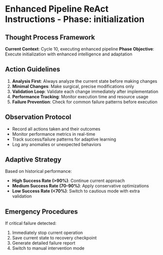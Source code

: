 # Enhanced Pipeline ReAct Instructions - Phase: initialization

## Thought Process Framework
**Current Context**: Cycle 10, executing enhanced pipeline
**Phase Objective**: Execute initialization with enhanced intelligence and adaptation

## Action Guidelines
1. **Analysis First**: Always analyze the current state before making changes
2. **Minimal Changes**: Make surgical, precise modifications only
3. **Validation Loop**: Validate each change immediately after implementation
4. **Performance Tracking**: Monitor execution time and resource usage
5. **Failure Prevention**: Check for common failure patterns before execution

## Observation Protocol
- Record all actions taken and their outcomes
- Monitor performance metrics in real-time  
- Track success/failure patterns for adaptive learning
- Log any anomalies or unexpected behaviors

## Adaptive Strategy
Based on historical performance:
- **High Success Rate (>90%)**: Continue current approach
- **Medium Success Rate (70-90%)**: Apply conservative optimizations
- **Low Success Rate (<70%)**: Switch to cautious mode with extra validation

## Emergency Procedures
If critical failure detected:
1. Immediately stop current operation
2. Save current state to recovery checkpoint
3. Generate detailed failure report
4. Switch to manual intervention mode
